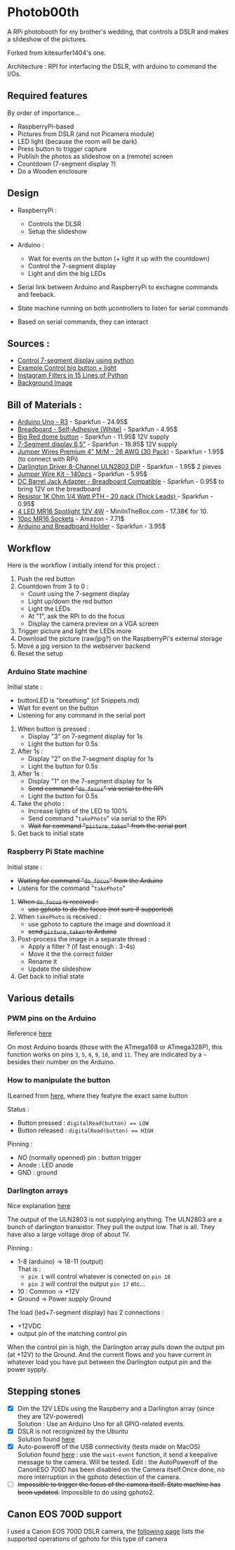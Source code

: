 # Photob00th

A RPi photobooth for my brother's wedding, that controls a DSLR and makes a slideshow of the pictures.

Forked from kitesurfer1404's one.

Architecture : RPI for interfacing the DSLR, with arduino to command the I/Os.


## Required features
By order of importance...
* RaspberryPi-based
* Pictures from DSLR (and not Picamera module)
* LED light (because the room will be dark)
* Press button to trigger capture
* Publish the photos as slideshow on a (remote) screen
* Countdown (7-segment display ?)
* Do a Wooden enclosure

## Design

* RaspberryPi :
  * Controls the DLSR
  * Setup the slideshow
* Arduino :
  * Wait for events on the button (+ light it up with the countdown)
  * Control the 7-segment display
  * Light and dim the big LEDs

* Serial link between Arduino and RaspberryPi to exchagne commands and feeback.
* State machine running on both µcontrollers to listen for serial commands
* Based on serial commands, they can interact

## Sources :
* [Control 7-segment display using python](https://raspi.tv/2015/how-to-drive-a-7-segment-display-directly-on-raspberry-pi-in-python)
* [Example Control big button + light](https://photos.google.com/share/AF1QipOwxhytRgeDRXFwA8Ee42yeQ1euaZ-cLYzybYsmrUi8KKORaJuT7p9L6YDLRAZysg?key=M21aS3pQQjdpRG1kOW1rbjFnOWdjWldQTEpFVGtR)
* [Instagram Filters in 15 Lines of Python](https://www.practicepython.org/blog/2016/12/20/instagram-filters-python.html)
* [Background Image](https://www.pixelstalk.net/wp-content/uploads/2016/08/Damask-Desktop-Wallpaper.jpg)


## Bill of Materials :
* [Arduino Uno - R3](https://www.sparkfun.com/products/11021) - Sparkfun - 24.95$
* [Breadboard - Self-Adhesive (White)](https://www.sparkfun.com/products/12002) - Sparkfun - 4.95$
* [Big Red dome button](https://www.sparkfun.com/products/9181) - Sparkfun - 11.95$
  12V supply
* [7-Segment display 6,5"](https://www.sparkfun.com/products/8530) - Sparkfun - 18.95$
  12V supply
* [Jumper Wires Premium 4" M/M - 26 AWG (30 Pack)](https://www.sparkfun.com/products/14284) - Sparkfun - 1.95$
  (to connect with RPi)
* [Darlington Driver 8-Channel ULN2803 DIP](https://www.sparkfun.com/products/312) - Sparkfun - 1.95$
  2 pieves
* [Jumper Wire Kit - 140pcs](https://www.sparkfun.com/products/124) - Sparkfun - 5.95$
* [DC Barrel Jack Adapter - Breadboard Compatible](https://www.sparkfun.com/products/10811) - Sparkfun - 0.95$
  to bring 12V on the breadboard
* [Resistor 1K Ohm 1/4 Watt PTH - 20 pack (Thick Leads) ](https://www.sparkfun.com/products/14492) - Sparkfun - 0.95$
* [4 LED MR16 Spotlight 12V 4W](https://www.miniinthebox.com/en/p/10pcs-dimmable-mr16-4w-4x1w-400lm-warm-white-white-cool-white-led-light-spot-lamp-dc12v_p2343919.html?prm=2.18.104.0) - MiniInTheBox.com - 17.38€ for 10.
* [10pc MR16 Sockets](https://www.amazon.com/Glo-shine-Halogen-Ceramic-Connector-Adapter/dp/B00Y7GRGZ0) - Amazon - 7.71$
* [Arduino and Breadboard Holder](https://www.sparkfun.com/products/11235) - Sparkfun - 3.95$



## Workflow
Here is the workflow I initially intend for this project :
1. Push the red button
2. Countdown from 3 to 0 :
    - Count using the 7-segment display
    - Light up/down the red button
    - Light the LEDs
    - At "1", ask the RPi to do the focus
    - Display the camera preview on a VGA screen
3. Trigger picture and light the LEDs more
4. Download the picture (raw/jpg?) on the RaspberryPi's external storage
5. Move a jpg version to the webserver backend
6. Reset the setup

### Arduino State machine

Initial state :
 - buttonLED is "breathing" (cf Snippets.md)
 - Wait for event on the button
 - Listening for any command in the serial port

1. When button is pressed :  
    - Display "3" on 7-segment display for 1s
    - Light the button for 0.5s
2. After 1s :
    - Display "2" on the 7-segment display for 1s
    - Light the button for 0.5s
3. After 1s :
    - Display "1" on the 7-segment display for 1s
    - ~~Send command "`do_focus`" via serial to the RPi~~
    - Light the button for 0.5s
4. Take the photo :
    - Increase lights of the LED to 100%
    - Send command "`takePhoto`" via serial to the RPi
    - ~~Wait for command "`picture_taken`" from the serial port~~
5. Get back to initial state

### Raspberry Pi State machine

Initial state :
 - ~~Waiting for command "`do_focus`" from the Arduino~~
 - Listens for the command "`takePhoto`"

1. ~~When `do_focus` is received :~~
    - ~~use gphoto to do the focus (not sure if supported)~~
2. When `takePhoto` is received :
    - use gphoto to capture the image and download it
    - ~~send `picture_taken` to Arduino~~
3. Post-process the image in a separate thread :
    - Apply a filter ? (if fast enough : 3-4s)
    - Move it the the correct folder
    - Rename it
    - Update the slideshow
4. Get back to initial state


## Various details

### PWM pins on the Arduino
Reference [here](https://www.arduino.cc/reference/en/language/functions/analog-io/analogwrite/)

On most Arduino boards (those with the ATmega168 or ATmega328P), this function works on pins `3`, `5`, `6`, `9`, `10`, and `11`.
They are indicated by a `~` besides their number on the Arduino.

### How to manipulate the button
(Learned from [here](https://learn.sparkfun.com/tutorials/reaction-timer), where they featyre the exact same button

Status :
* Button pressed : `digitalRead(button) == LOW`
* Button released : `digitalRead(button) == HIGH`

Pinning :
* *NO* (normally openned) pin : button trigger
* Anode : LED anode
* GND : ground

### Darlington arrays
Nice explanation [here](https://forum.arduino.cc/index.php?topic=157018.0)

The output of the ULN2803 is not supplying anything. The ULN2803 are a bunch of darlington transistor.
They pull the output low. That is all. They have also a large voltage drop of about 1V.

Pinning :
* 1-8 (arduino) -> 18-11 (output)  
That is :
  * `pin 1` will control whatever is conected on `pin 18`
  * `pin 2` will control the output `pin 17`
    etc...
* 10 : Common -> +12V
* Ground -> Power supply Ground

The load (led+7-segment display) has 2 connections :
* +12VDC
* output pin of the matching control pin

When the control pin is high, the Darlington array pulls down the output pin (at +12V) to the Ground. And the current flows and you have current in whatever load you have put between the Darlington output pin and the power sypply.

## Stepping stones
- [x] Dim the 12V LEDs using the Raspberry and a Darlington array (since they are 12V-powered)   
    Solution : Use an Arduino Uno for all GPIO-related events.
- [x] DSLR is not recognized by the Ubuntu   
    Solution found [here](http://www.freeklijten.nl/2011/06/04/Mounting-a-Canon-EOS-550d-on-Ubuntu-using-gphoto2#wl-comment-672)
- [x] Auto-poweroff of the USB connectivity (tests made on MacOS)  
    Solution found [here](http://gphoto-software.10949.n7.nabble.com/canon-autopoweroff-tp14943p14958.html) : use the `wait-event` function, it send a keepalive message to the camera.
    Will be tested.
    Edit : the AutoPoweroff of the CanonESO 700D has been disabled on the Camera itself.Once done, no more interruption in the gphoto detection of the camera.
- [ ] ~~Impossible to trigger the focus of the camera itself. State machine has been updated.~~
      Impossible to do using gphoto2.

## Canon EOS 700D support
I used a Canon EOS 700D DSLR camera, the [following page](CanonEOS700D.md) lists the supported operations of gphoto for this type of camera
